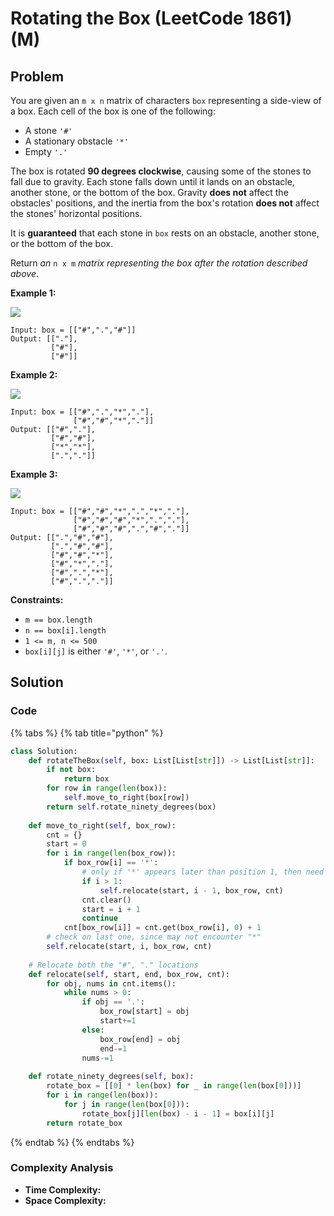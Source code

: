 # Rotating the Box (LeetCode 1861) (M)

## Problem

You are given an `m x n` matrix of characters `box` representing a side-view of a box. Each cell of the box is one of the following:

* A stone `'#'`
* A stationary obstacle `'*'`
* Empty `'.'`

The box is rotated **90 degrees clockwise**, causing some of the stones to fall due to gravity. Each stone falls down until it lands on an obstacle, another stone, or the bottom of the box. Gravity **does not** affect the obstacles' positions, and the inertia from the box's rotation **does not** affect the stones' horizontal positions.

It is **guaranteed** that each stone in `box` rests on an obstacle, another stone, or the bottom of the box.

Return _an_ `n x m` _matrix representing the box after the rotation described above_.

**Example 1:**

![](https://assets.leetcode.com/uploads/2021/04/08/rotatingtheboxleetcodewithstones.png)

```
Input: box = [["#",".","#"]]
Output: [["."],
         ["#"],
         ["#"]]
```

**Example 2:**

![](https://assets.leetcode.com/uploads/2021/04/08/rotatingtheboxleetcode2withstones.png)

```
Input: box = [["#",".","*","."],
              ["#","#","*","."]]
Output: [["#","."],
         ["#","#"],
         ["*","*"],
         [".","."]]
```

**Example 3:**

![](https://assets.leetcode.com/uploads/2021/04/08/rotatingtheboxleetcode3withstone.png)

```
Input: box = [["#","#","*",".","*","."],
              ["#","#","#","*",".","."],
              ["#","#","#",".","#","."]]
Output: [[".","#","#"],
         [".","#","#"],
         ["#","#","*"],
         ["#","*","."],
         ["#",".","*"],
         ["#",".","."]]
```

**Constraints:**

* `m == box.length`
* `n == box[i].length`
* `1 <= m, n <= 500`
* `box[i][j]` is either `'#'`, `'*'`, or `'.'`.

## Solution&#x20;

### Code

{% tabs %}
{% tab title="python" %}
```python
class Solution:
    def rotateTheBox(self, box: List[List[str]]) -> List[List[str]]:
        if not box:
            return box
        for row in range(len(box)):
            self.move_to_right(box[row])     
        return self.rotate_ninety_degrees(box)
    
    def move_to_right(self, box_row):
        cnt = {}
        start = 0
        for i in range(len(box_row)):
            if box_row[i] == '*':
                # only if '*' appears later than position 1, then need to relocate
                if i > 1:
                    self.relocate(start, i - 1, box_row, cnt)
                cnt.clear()
                start = i + 1
                continue
            cnt[box_row[i]] = cnt.get(box_row[i], 0) + 1
        # check on last one, since may not encounter "*"
        self.relocate(start, i, box_row, cnt)
    
    # Relocate both the "#", "." locations
    def relocate(self, start, end, box_row, cnt):
        for obj, nums in cnt.items():
            while nums > 0:
                if obj == '.':
                    box_row[start] = obj
                    start+=1
                else:
                    box_row[end] = obj
                    end-=1
                nums-=1
            
    def rotate_ninety_degrees(self, box):
        rotate_box = [[0] * len(box) for _ in range(len(box[0]))]
        for i in range(len(box)):
            for j in range(len(box[0])):
                rotate_box[j][len(box) - i - 1] = box[i][j]
        return rotate_box
```
{% endtab %}
{% endtabs %}

### Complexity Analysis

* **Time Complexity:**
* **Space Complexity:**
